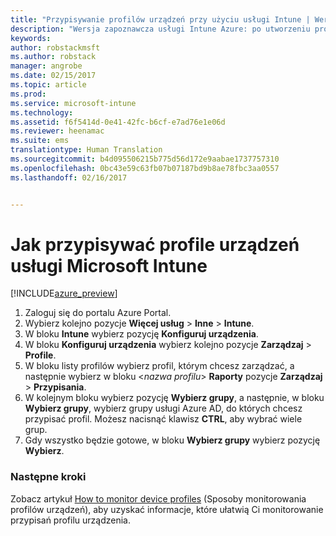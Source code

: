 ```yaml
---
title: "Przypisywanie profilów urządzeń przy użyciu usługi Intune | Wersja zapoznawcza usługi Intune Azure | Dokumentacja firmy Microsoft"
description: "Wersja zapoznawcza usługi Intune Azure: po utworzeniu profilu urządzenia przy użyciu usługi Intune zapoznaj się z tym tematem, aby dowiedzieć się, jak przypisać profil do urządzeń."
keywords: 
author: robstackmsft
ms.author: robstack
manager: angrobe
ms.date: 02/15/2017
ms.topic: article
ms.prod: 
ms.service: microsoft-intune
ms.technology: 
ms.assetid: f6f5414d-0e41-42fc-b6cf-e7ad76e1e06d
ms.reviewer: heenamac
ms.suite: ems
translationtype: Human Translation
ms.sourcegitcommit: b4d095506215b775d56d172e9aabae1737757310
ms.openlocfilehash: 0bc43e59c63fb07b07187bd9b8ae78fbc3aa0557
ms.lasthandoff: 02/16/2017


---
```


# <a name="how-to-assign-microsoft-intune-device-profiles"></a>Jak przypisywać profile urządzeń usługi Microsoft Intune

[!INCLUDE[azure_preview](../includes/azure_preview.md)]


1. Zaloguj się do portalu Azure Portal.
2. Wybierz kolejno pozycje **Więcej usług** > **Inne** > **Intune**.
3. W bloku **Intune** wybierz pozycję **Konfiguruj urządzenia**.
1. W bloku **Konfiguruj urządzenia** wybierz kolejno pozycje **Zarządzaj** > **Profile**.
2. W bloku listy profilów wybierz profil, którym chcesz zarządzać, a następnie wybierz w bloku <*nazwa profilu*> **Raporty** pozycje **Zarządzaj** > **Przypisania**.
3. W kolejnym bloku wybierz pozycję **Wybierz grupy**, a następnie, w bloku **Wybierz grupy**, wybierz grupy usługi Azure AD, do których chcesz przypisać profil. Możesz nacisnąć klawisz **CTRL**, aby wybrać wiele grup.
4. Gdy wszystko będzie gotowe, w bloku **Wybierz grupy** wybierz pozycję **Wybierz**.

### <a name="next-steps"></a>Następne kroki
Zobacz artykuł [How to monitor device profiles](how-to-monitor-device-profiles.md) (Sposoby monitorowania profilów urządzeń), aby uzyskać informacje, które ułatwią Ci monitorowanie przypisań profilu urządzenia.

